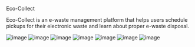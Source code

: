 Eco-Collect


Eco-Collect is an e-waste management platform that helps users schedule pickups for their electronic waste and learn about proper e-waste disposal.

![image](https://github.com/user-attachments/assets/7ae7f02e-8111-4f68-bd2f-e93949ebb501)
![image](https://github.com/user-attachments/assets/29e0bd8e-ea22-48cd-91e2-4197ddac2b4d)
![image](https://github.com/user-attachments/assets/48399858-3e9c-4da6-8da1-4067f29428e2)
![image](https://github.com/user-attachments/assets/351987c0-73f4-4407-99d7-42f868b544c3)
![image](https://github.com/user-attachments/assets/96513a6a-3d52-4f1d-a889-8ac947bce1ba)
![image](https://github.com/user-attachments/assets/74874542-bf85-4e1b-b34b-1dbb2577c503)
![image](https://github.com/user-attachments/assets/551d5107-638b-47ed-8b60-3c2a4235bc7f)
